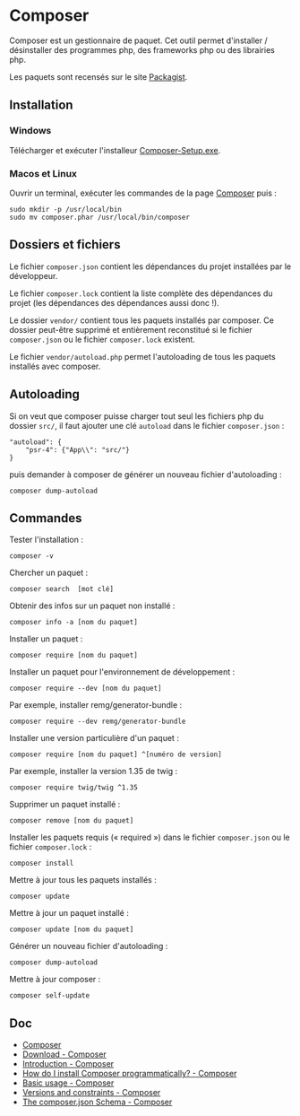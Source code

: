 # Composer

Composer est un gestionnaire de paquet. Cet outil permet d'installer / désinstaller des programmes php, des frameworks php ou des librairies php.

Les paquets sont recensés sur le site [Packagist](https://packagist.org/).

## Installation

### Windows

Télécharger et exécuter l'installeur [Composer-Setup.exe](https://getcomposer.org/Composer-Setup.exe).

### Macos et Linux

Ouvrir un terminal, exécuter les commandes de la page [Composer](https://getcomposer.org/download/) puis :

    sudo mkdir -p /usr/local/bin
    sudo mv composer.phar /usr/local/bin/composer

## Dossiers et fichiers

Le fichier `composer.json` contient les dépendances du projet installées par le développeur.

Le fichier `composer.lock` contient la liste complète des dépendances du projet (les dépendances des dépendances aussi donc !).

Le dossier `vendor/` contient tous les paquets installés par composer. Ce dossier peut-être supprimé et entièrement reconstitué si le fichier `composer.json` ou  le fichier `composer.lock` existent.

Le fichier `vendor/autoload.php` permet l'autoloading de tous les paquets installés avec composer.

## Autoloading

Si on veut que composer puisse charger tout seul les fichiers php du dossier `src/`, il faut ajouter une clé `autoload` dans le fichier `composer.json` :

    "autoload": {
        "psr-4": {"App\\": "src/"}
    }

puis demander à composer de générer un nouveau fichier d'autoloading :

    composer dump-autoload

## Commandes

Tester l'installation :

    composer -v

Chercher un paquet :

    composer search  [mot clé]

Obtenir des infos sur un paquet non installé :

    composer info -a [nom du paquet]

Installer un paquet :

    composer require [nom du paquet]

Installer un paquet pour l'environnement de développement :

    composer require --dev [nom du paquet]

Par exemple, installer remg/generator-bundle :

    composer require --dev remg/generator-bundle

Installer une version particulière d'un paquet :

    composer require [nom du paquet] ^[numéro de version]

Par exemple, installer la version 1.35 de twig :

    composer require twig/twig ^1.35

Supprimer un paquet installé :

    composer remove [nom du paquet]

Installer les paquets requis (« required ») dans le fichier `composer.json` ou  le fichier `composer.lock` :

    composer install

Mettre à jour tous les paquets installés :

    composer update

Mettre à jour un paquet installé :

    composer update [nom du paquet]

Générer un nouveau fichier d'autoloading :

    composer dump-autoload

Mettre à jour composer :

    composer self-update

## Doc

- [Composer](https://getcomposer.org/)
- [Download - Composer](https://getcomposer.org/download/)
- [Introduction - Composer](https://getcomposer.org/doc/00-intro.md#globally)
- [How do I install Composer programmatically? - Composer](https://getcomposer.org/doc/faqs/how-to-install-composer-programmatically.md)
- [Basic usage - Composer](https://getcomposer.org/doc/01-basic-usage.md#autoloading)
- [Versions and constraints - Composer](https://getcomposer.org/doc/articles/versions.md)
- [The composer.json Schema - Composer](https://getcomposer.org/doc/04-schema.md#psr-4)
